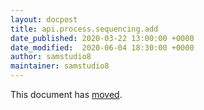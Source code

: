 ```yaml
---
layout: docpost
title: api.process.sequencing.add
date_published: 2020-03-22 13:00:00 +0000
date_modified:  2020-06-04 18:30:00 +0000
author: samstudio8
maintainer: samstudio8
---
```


This document has [moved](https://redocly.github.io/redoc/?url=http://majora.covid19.climb.ac.uk/static/majora.yaml#operation/api.process.sequencing.add).
